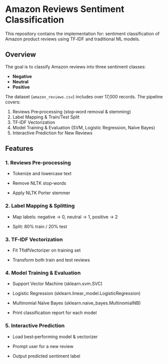 # Amazon Reviews Sentiment Classification

This repository contains the implementation for: sentiment classification of Amazon product reviews using TF‑IDF and traditional ML models.

## Overview

The goal is to classify Amazon reviews into three sentiment classes:
- **Negative**
- **Neutral**
- **Positive**

The dataset (`amazon_reviews.csv`) includes over 17,000 records. The pipeline covers:
1. Reviews Pre‑processing (stop‑word removal & stemming)
2. Label Mapping & Train/Test Split
3. TF‑IDF Vectorization
4. Model Training & Evaluation (SVM, Logistic Regression, Naïve Bayes)
5. Interactive Prediction for New Reviews

## Features
### 1. Reviews Pre‑processing
- Tokenize and lowercase text

- Remove NLTK stop‑words

- Apply NLTK Porter stemmer

### 2. Label Mapping & Splitting
- Map labels: negative → 0, neutral → 1, positive → 2

- Split: 80% train / 20% test

### 3. TF‑IDF Vectorization
- Fit TfidfVectorizer on training set

- Transform both train and test reviews

### 4. Model Training & Evaluation
- Support Vector Machine (sklearn.svm.SVC)

- Logistic Regression (sklearn.linear_model.LogisticRegression)

- Multinomial Naïve Bayes (sklearn.naive_bayes.MultinomialNB)

- Print classification report for each model

### 5. Interactive Prediction
- Load best‑performing model & vectorizer

- Prompt user for a new review

- Output predicted sentiment label
